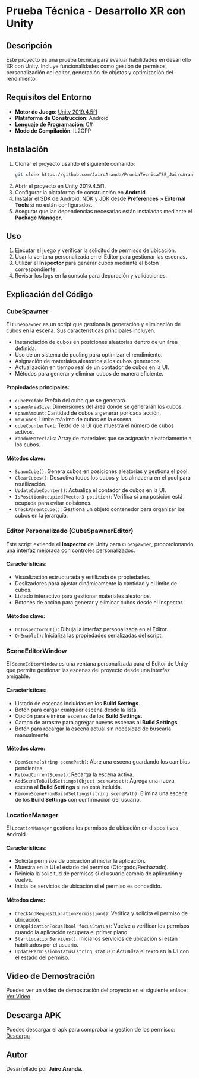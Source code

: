 # Prueba Técnica - Desarrollo XR con Unity

## Descripción
Este proyecto es una prueba técnica para evaluar habilidades en desarrollo XR con Unity. Incluye funcionalidades como gestión de permisos, personalización del editor, generación de objetos y optimización del rendimiento.

## Requisitos del Entorno
- **Motor de Juego**: [Unity 2019.4.5f1](https://unity.com/es/releases/editor/whats-new/2019.4.5#installs)
- **Plataforma de Construcción**: Android
- **Lenguaje de Programación**: C#
- **Modo de Compilación**: IL2CPP

## Instalación
1. Clonar el proyecto usando el siguiente comando:
   ```sh
   git clone https://github.com/JairoAranda/PruebaTecnicaTSE_JairoAranda.git
   ```
2. Abrir el proyecto en Unity 2019.4.5f1.
3. Configurar la plataforma de construcción en **Android**.
4. Instalar el SDK de Android, NDK y JDK desde **Preferences > External Tools** si no están configurados.
5. Asegurar que las dependencias necesarias están instaladas mediante el **Package Manager**.

## Uso
1. Ejecutar el juego y verificar la solicitud de permisos de ubicación.
2. Usar la ventana personalizada en el Editor para gestionar las escenas.
3. Utilizar el **Inspector** para generar cubos mediante el botón correspondiente.
4. Revisar los logs en la consola para depuración y validaciones.

## Explicación del Código

### CubeSpawner
El `CubeSpawner` es un script que gestiona la generación y eliminación de cubos en la escena. Sus características principales incluyen:
- Instanciación de cubos en posiciones aleatorias dentro de un área definida.
- Uso de un sistema de pooling para optimizar el rendimiento.
- Asignación de materiales aleatorios a los cubos generados.
- Actualización en tiempo real de un contador de cubos en la UI.
- Métodos para generar y eliminar cubos de manera eficiente.

#### Propiedades principales:
- `cubePrefab`: Prefab del cubo que se generará.
- `spawnAreaSize`: Dimensiones del área donde se generarán los cubos.
- `spawnAmount`: Cantidad de cubos a generar por cada acción.
- `maxCubes`: Límite máximo de cubos en la escena.
- `cubeCounterText`: Texto de la UI que muestra el número de cubos activos.
- `randomMaterials`: Array de materiales que se asignarán aleatoriamente a los cubos.

#### Métodos clave:
- `SpawnCube()`: Genera cubos en posiciones aleatorias y gestiona el pool.
- `ClearCubes()`: Desactiva todos los cubos y los almacena en el pool para reutilización.
- `UpdateCubeCounter()`: Actualiza el contador de cubos en la UI.
- `IsPositionOccupied(Vector3 position)`: Verifica si una posición está ocupada para evitar colisiones.
- `CheckParentCube()`: Gestiona un objeto contenedor para organizar los cubos en la jerarquía.

### Editor Personalizado (CubeSpawnerEditor)
Este script extiende el **Inspector** de Unity para `CubeSpawner`, proporcionando una interfaz mejorada con controles personalizados.

#### Características:
- Visualización estructurada y estilizada de propiedades.
- Deslizadores para ajustar dinámicamente la cantidad y el límite de cubos.
- Listado interactivo para gestionar materiales aleatorios.
- Botones de acción para generar y eliminar cubos desde el Inspector.

#### Métodos clave:
- `OnInspectorGUI()`: Dibuja la interfaz personalizada en el Editor.
- `OnEnable()`: Inicializa las propiedades serializadas del script.

### SceneEditorWindow
El `SceneEditorWindow` es una ventana personalizada para el Editor de Unity que permite gestionar las escenas del proyecto desde una interfaz amigable.

#### Características:
- Listado de escenas incluidas en los **Build Settings**.
- Botón para cargar cualquier escena desde la lista.
- Opción para eliminar escenas de los **Build Settings**.
- Campo de arrastre para agregar nuevas escenas al **Build Settings**.
- Botón para recargar la escena actual sin necesidad de buscarla manualmente.

#### Métodos clave:
- `OpenScene(string scenePath)`: Abre una escena guardando los cambios pendientes.
- `ReloadCurrentScene()`: Recarga la escena activa.
- `AddSceneToBuildSettings(Object sceneAsset)`: Agrega una nueva escena al **Build Settings** si no está incluida.
- `RemoveSceneFromBuildSettings(string scenePath)`: Elimina una escena de los **Build Settings** con confirmación del usuario.

### LocationManager
El `LocationManager` gestiona los permisos de ubicación en dispositivos Android.

#### Características:
- Solicita permisos de ubicación al iniciar la aplicación.
- Muestra en la UI el estado del permiso (Otorgado/Rechazado).
- Reinicia la solicitud de permisos si el usuario cambia de aplicación y vuelve.
- Inicia los servicios de ubicación si el permiso es concedido.

#### Métodos clave:
- `CheckAndRequestLocationPermission()`: Verifica y solicita el permiso de ubicación.
- `OnApplicationFocus(bool focusStatus)`: Vuelve a verificar los permisos cuando la aplicación recupera el primer plano.
- `StartLocationServices()`: Inicia los servicios de ubicación si están habilitados por el usuario.
- `UpdatePermissionStatus(string status)`: Actualiza el texto en la UI con el estado del permiso.

## Video de Demostración
Puedes ver un video de demostración del proyecto en el siguiente enlace:
[Ver Video](https://www.youtube.com/watch?v=aXt-LiG-RVI)

## Descarga APK
Puedes descargar el apk para comprobar la gestion de los permisos: [Descarga](https://drive.google.com/file/d/1zMTYnP6X_EAktjvR9OWt-GUN6KZOCcgR/view?usp=sharing)

## Autor
Desarrollado por **Jairo Aranda**.
